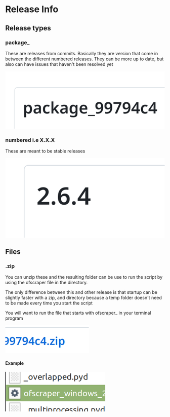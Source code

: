 # Release Info

## Release types

### package\_

These are releases from commits. Basically they are version that come in between the different numbered releases. They can be more up to date, but also can have issues that haven't been resolved yet

![](<../.gitbook/assets/image (1) (2) (1).png>)

### numbered i.e X.X.X

These are meant to be stable releases

![](<../.gitbook/assets/image (2) (2).png>)

##

##

## Files

### .zip

You can unzip these and the resulting folder can be use to run the script by using the ofscraper file in the directory.&#x20;

The only difference between this and other release is that startup can be slightly faster with a zip, and directory because a temp folder doesn't need to be made every time you start the script

You will want to run the file that starts with ofscraper\_ in your terminal program

![](<../.gitbook/assets/image (12).png>)

#### Example

![](<../.gitbook/assets/image (1) (2).png>)

###







